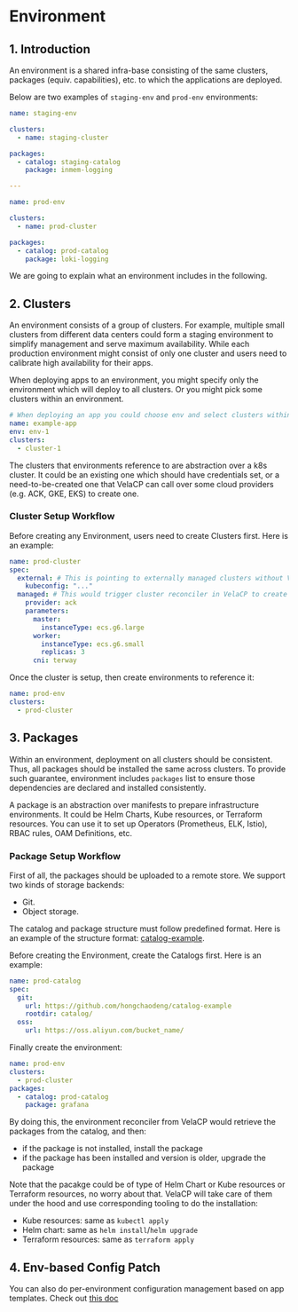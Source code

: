 # Environment

## 1. Introduction

An environment is a shared infra-base consisting of the same clusters, packages (equiv. capabilities), etc.
to which the applications are deployed.

Below are two examples of `staging-env` and `prod-env` environments:

```yaml
name: staging-env

clusters:
  - name: staging-cluster

packages:
  - catalog: staging-catalog
    package: inmem-logging

---

name: prod-env

clusters:
  - name: prod-cluster

packages:
  - catalog: prod-catalog
    package: loki-logging

```

We are going to explain what an environment includes in the following.

## 2. Clusters

An environment consists of a group of clusters. For example, multiple small clusters from different data centers could form a staging environment to simplify management and serve maximum availability. While each production environment might consist of only one cluster and users need to calibrate high availability for their apps.

When deploying apps to an environment, you might specify only the environment which will deploy to all clusters. Or you might pick some clusters within an environment.

```yaml
# When deploying an app you could choose env and select clusters within the env.
name: example-app
env: env-1
clusters:
  - cluster-1
```

The clusters that environments reference to are abstraction over a k8s cluster. It could be an existing one which should have credentials set, or a need-to-be-created one that VelaCP can call over some cloud providers (e.g. ACK, GKE, EKS) to create one.

### Cluster Setup Workflow

Before creating any Environment, users need to create Clusters first. Here is an example:

```yaml
name: prod-cluster
spec:
  external: # This is pointing to externally managed clusters without VelaCP reconciling
    kubeconfig: "..." 
  managed: # This would trigger cluster reconciler in VelaCP to create and manage a cluster
    provider: ack
    parameters:
      master:
        instanceType: ecs.g6.large
      worker:
        instanceType: ecs.g6.small
        replicas: 3
      cni: terway
```

Once the cluster is setup, then create environments to reference it:

```yaml
name: prod-env
clusters:
  - prod-cluster
```


## 3. Packages

Within an environment, deployment on all clusters should be consistent. Thus, all packages should be installed the same across clusters.
To provide such guarantee, environment includes `packages` list to ensure those dependencies are declared and installed consistently.

A package is an abstraction over manifests to prepare infrastructure environments. It could be Helm Charts, Kube resources, or Terraform resources. You can use it to set up Operators (Prometheus, ELK, Istio), RBAC rules, OAM Definitions, etc.

### Package Setup Workflow

First of all, the packages should be uploaded to a remote store. We support two kinds of storage backends:

- Git.
- Object storage.

The catalog and package structure must follow predefined format. Here is an example of the structure format: [catalog-example](https://github.com/hongchaodeng/catalog-example).

Before creating the Environment, create the Catalogs first. Here is an example:

```yaml
name: prod-catalog
spec:
  git:
    url: https://github.com/hongchaodeng/catalog-example
    rootdir: catalog/
  oss:
    url: https://oss.aliyun.com/bucket_name/
```

Finally create the environment:

```yaml
name: prod-env
clusters:
  - prod-cluster
packages:
  - catalog: prod-catalog
    package: grafana
```

By doing this, the environment reconciler from VelaCP would retrieve the packages from the catalog, and then:

- if the package is not installed, install the package
- if the package has been installed and version is older, upgrade the package

Note that the pacakge could be of type of Helm Chart or Kube resources or Terraform resources, no worry about that.
VelaCP will take care of them under the hood and use corresponding tooling to do the installation:

- Kube resources: same as `kubectl apply`
- Helm chart: same as `helm install`/`helm upgrade`
- Terraform resources: same as `terraform apply`

## 4. Env-based Config Patch

You can also do per-environment configuration management based on app templates.
Check out [this doc](./env_based_patch.md)

